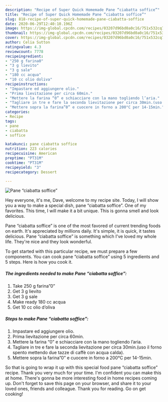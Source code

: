 ```yaml
---
description: "Recipe of Super Quick Homemade Pane “ciabatta soffice”"
title: "Recipe of Super Quick Homemade Pane “ciabatta soffice”"
slug: 818-recipe-of-super-quick-homemade-pane-ciabatta-soffice
date: 2020-06-29T12:40:10.196Z
image: https://img-global.cpcdn.com/recipes/03207d96bd0a0c16/751x532cq70/pane-ciabatta-soffice-recipe-main-photo.jpg
thumbnail: https://img-global.cpcdn.com/recipes/03207d96bd0a0c16/751x532cq70/pane-ciabatta-soffice-recipe-main-photo.jpg
cover: https://img-global.cpcdn.com/recipes/03207d96bd0a0c16/751x532cq70/pane-ciabatta-soffice-recipe-main-photo.jpg
author: Celia Sutton
ratingvalue: 4.3
reviewcount: 7778
recipeingredient:
- "250 g farina0"
- "3 g lievito"
- "3 g sale"
- "180 cc acqua"
- "10 cc olio doliva"
recipeinstructions:
- "Impastare ed aggiungere olio."
- "Prima lievitazione per circa 60min."
- "Mettere la farina “0” e schiacciare con la mano togliendo l’aria."
- "Tagliare in tre e fare la seconda lievitazione per circa 30min.(uso il forno spento mettendo due tazze di caffè con acqua calda)."
- "Mettere sopra la farina”0” e cuocere in forno a 200°C per 14-15min."
categories:
- Recipe
tags:
- pane
- ciabatta
- soffice

katakunci: pane ciabatta soffice 
nutrition: 223 calories
recipecuisine: American
preptime: "PT31M"
cooktime: "PT31M"
recipeyield: "3"
recipecategory: Dessert

---
```



![Pane “ciabatta soffice”](https://img-global.cpcdn.com/recipes/03207d96bd0a0c16/751x532cq70/pane-ciabatta-soffice-recipe-main-photo.jpg)

Hey everyone, it's me, Dave, welcome to my recipe site. Today, I will show you a way to make a special dish, pane “ciabatta soffice”. One of my favorites. This time, I will make it a bit unique. This is gonna smell and look delicious.



Pane “ciabatta soffice” is one of the most favored of current trending foods on earth. It's appreciated by millions daily. It's simple, it is quick, it tastes delicious. Pane “ciabatta soffice” is something which I've loved my whole life. They're nice and they look wonderful.


To get started with this particular recipe, we must prepare a few components. You can cook pane “ciabatta soffice” using 5 ingredients and 5 steps. Here is how you cook it.

<!--inarticleads1-->

##### The ingredients needed to make Pane “ciabatta soffice”:

1. Take 250 g farina”0”
1. Get 3 g lievito
1. Get 3 g sale
1. Make ready 180 cc acqua
1. Get 10 cc olio d’oliva




<!--inarticleads2-->

##### Steps to make Pane “ciabatta soffice”:

1. Impastare ed aggiungere olio.
1. Prima lievitazione per circa 60min.
1. Mettere la farina “0” e schiacciare con la mano togliendo l’aria.
1. Tagliare in tre e fare la seconda lievitazione per circa 30min.(uso il forno spento mettendo due tazze di caffè con acqua calda).
1. Mettere sopra la farina”0” e cuocere in forno a 200°C per 14-15min.




So that is going to wrap it up with this special food pane “ciabatta soffice” recipe. Thank you very much for your time. I'm confident you can make this at home. There's gonna be more interesting food in home recipes coming up. Don't forget to save this page on your browser, and share it to your loved ones, friends and colleague. Thank you for reading. Go on get cooking!
